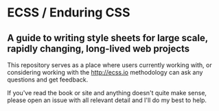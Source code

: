 # ECSS / Enduring CSS
## A guide to writing style sheets for large scale, rapidly changing, long-lived web projects

This repository serves as a place where users currently working with, or considering working with the http://ecss.io methodology can ask any questions and get feedback.

If you've read the book or site and anything doesn't quite make sense, please open an issue with all relevant detail and I'll do my best to help.
